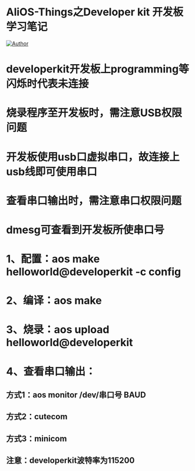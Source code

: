 # AliOS-Things之Developer kit 开发板学习笔记

[![Author](https://img.shields.io/badge/author-chaohu-lightgrey.svg)](https://github.com/chaohu)

# developerkit开发板上programming等闪烁时代表未连接
# 烧录程序至开发板时，需注意USB权限问题
# 开发板使用usb口虚拟串口，故连接上usb线即可使用串口
# 查看串口输出时，需注意串口权限问题
# dmesg可查看到开发板所使串口号

# 1、配置：aos make helloworld@developerkit -c config

# 2、编译：aos make

# 3、烧录：aos upload helloworld@developerkit

# 4、查看串口输出：
## 方式1：aos monitor /dev/串口号 BAUD
## 方式2：cutecom
## 方式3：minicom
## 注意：developerkit波特率为115200
